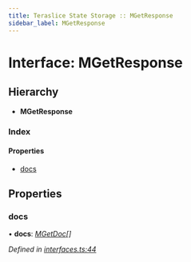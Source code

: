 ```yaml
---
title: Teraslice State Storage :: MGetResponse
sidebar_label: MGetResponse
---
```


# Interface: MGetResponse

## Hierarchy

* **MGetResponse**

### Index

#### Properties

* [docs](mgetresponse.md#docs)

## Properties

###  docs

• **docs**: *[MGetDoc](mgetdoc.md)[]*

*Defined in [interfaces.ts:44](https://github.com/terascope/teraslice/blob/5e4063e2/packages/teraslice-state-storage/src/interfaces.ts#L44)*

